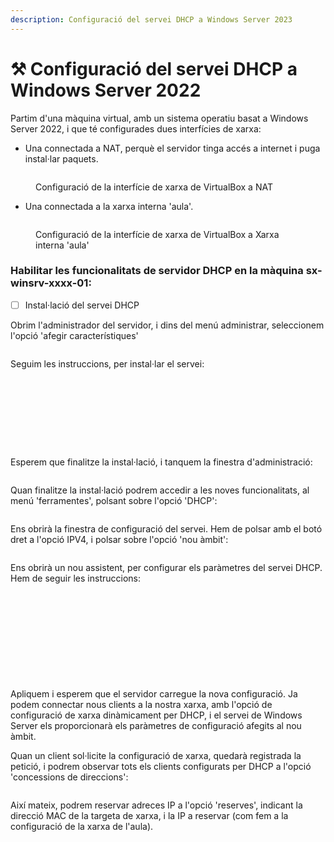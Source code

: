 ```yaml
---
description: Configuració del servei DHCP a Windows Server 2023
---
```


# ⚒ Configuració del servei DHCP a Windows Server 2022

Partim d'una màquina virtual, amb un sistema operatiu basat a Windows Server 2022, i que té configurades dues interfícies de xarxa:

* Una connectada a NAT, perquè el servidor tinga accés a internet i puga instal·lar paquets.

<figure><img src="../.gitbook/assets/image (3).png" alt=""><figcaption><p>Configuració de la interfície de xarxa de VirtualBox a NAT</p></figcaption></figure>

* Una connectada a la xarxa interna 'aula'.

<figure><img src="../.gitbook/assets/image (1).png" alt=""><figcaption><p>Configuració de la interfície de xarxa de VirtualBox a Xarxa interna 'aula'</p></figcaption></figure>

### Habilitar les funcionalitats de servidor DHCP en la màquina sx-winsrv-xxxx-01:

* [ ] Instal·lació del servei DHCP

Obrim l'administrador del servidor, i dins del menú administrar, seleccionem l'opció 'afegir característiques'

<figure><img src="../.gitbook/assets/image (4).png" alt=""><figcaption></figcaption></figure>

Seguim les instruccions, per instal·lar el servei:

<figure><img src="../.gitbook/assets/image (5).png" alt=""><figcaption></figcaption></figure>

<figure><img src="../.gitbook/assets/image (6).png" alt=""><figcaption></figcaption></figure>

<figure><img src="../.gitbook/assets/image (7).png" alt=""><figcaption></figcaption></figure>

<figure><img src="../.gitbook/assets/image (8).png" alt=""><figcaption></figcaption></figure>

<figure><img src="../.gitbook/assets/image (9).png" alt=""><figcaption></figcaption></figure>

<figure><img src="../.gitbook/assets/image (10).png" alt=""><figcaption></figcaption></figure>

<figure><img src="../.gitbook/assets/image (11).png" alt=""><figcaption></figcaption></figure>

<figure><img src="../.gitbook/assets/image (12).png" alt=""><figcaption></figcaption></figure>

<figure><img src="../.gitbook/assets/image (13).png" alt=""><figcaption></figcaption></figure>

Esperem que finalitze la instal·lació, i tanquem la finestra d'administració:

<figure><img src="../.gitbook/assets/image (14).png" alt=""><figcaption></figcaption></figure>

Quan finalitze la instal·lació podrem accedir a les noves funcionalitats, al menú 'ferramentes', polsant sobre l'opció 'DHCP':

<figure><img src="../.gitbook/assets/image (15).png" alt=""><figcaption></figcaption></figure>

Ens obrirà la finestra de configuració del servei. Hem de polsar amb el botó dret a l'opció IPV4, i polsar sobre l'opció 'nou àmbit':

<figure><img src="../.gitbook/assets/image (16).png" alt=""><figcaption></figcaption></figure>

Ens obrirà un nou assistent, per configurar els paràmetres del servei DHCP. Hem de seguir les instruccions:

<figure><img src="../.gitbook/assets/image (17).png" alt=""><figcaption></figcaption></figure>

<figure><img src="../.gitbook/assets/image (18).png" alt=""><figcaption></figcaption></figure>

<figure><img src="../.gitbook/assets/image (19).png" alt=""><figcaption></figcaption></figure>

<figure><img src="../.gitbook/assets/image (20).png" alt=""><figcaption></figcaption></figure>

<figure><img src="../.gitbook/assets/image (21).png" alt=""><figcaption></figcaption></figure>

<figure><img src="../.gitbook/assets/image (22).png" alt=""><figcaption></figcaption></figure>

<figure><img src="../.gitbook/assets/image (23).png" alt=""><figcaption></figcaption></figure>

<figure><img src="../.gitbook/assets/image (24).png" alt=""><figcaption></figcaption></figure>

<figure><img src="../.gitbook/assets/image (25).png" alt=""><figcaption></figcaption></figure>

<figure><img src="../.gitbook/assets/image (26).png" alt=""><figcaption></figcaption></figure>

<figure><img src="../.gitbook/assets/image (27).png" alt=""><figcaption></figcaption></figure>

Apliquem  i esperem que el servidor carregue la nova configuració. Ja podem connectar nous clients a la nostra xarxa, amb l'opció de configuració de xarxa dinàmicament per DHCP, i el servei de Windows Server els proporcionarà els paràmetres de configuració afegits al nou àmbit.&#x20;

Quan un client sol·licite la configuració de xarxa, quedarà registrada la petició, i podrem observar tots els clients configurats per DHCP  a l'opció 'concessions de direccions':

<figure><img src="../.gitbook/assets/image (28).png" alt=""><figcaption></figcaption></figure>

Així mateix, podrem reservar adreces IP a l'opció 'reserves', indicant la direcció MAC de la targeta de xarxa, i la IP a reservar (com fem a la configuració de la xarxa de l'aula).

